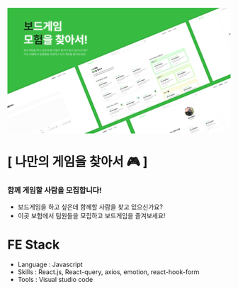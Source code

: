 ![img.png](./Boheom%20%20Mockup.png)

# [ 나만의 게임을 찾아서 🎮 ]

### 함께 게임할 사람을 모집합니다!

- 보드게임을 하고 싶은데 함께할 사람을 찾고 있으신가요?
- 이곳 보험에서 팀원들을 모집하고 보드게임을 즐겨보세요!

# FE Stack

- Language : Javascript
- Skills : React.js, React-query, axios, emotion, react-hook-form
- Tools : Visual studio code
